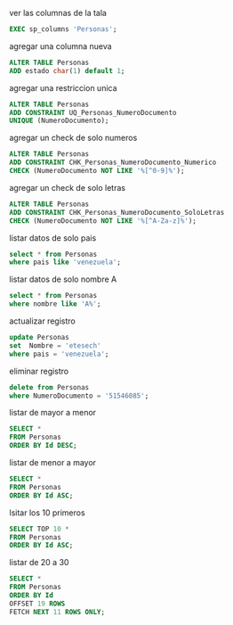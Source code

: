 ver las columnas de la tala
```sql
EXEC sp_columns 'Personas';
```

agregar una columna nueva
```sql
ALTER TABLE Personas
ADD estado char(1) default 1;
```

agregar una restriccion unica
```sql
ALTER TABLE Personas
ADD CONSTRAINT UQ_Personas_NumeroDocumento
UNIQUE (NumeroDocumento);
```

agregar un check de solo numeros
```sql
ALTER TABLE Personas
ADD CONSTRAINT CHK_Personas_NumeroDocumento_Numerico
CHECK (NumeroDocumento NOT LIKE '%[^0-9]%');
```

agregar un check de solo letras
```sql
ALTER TABLE Personas
ADD CONSTRAINT CHK_Personas_NumeroDocumento_SoloLetras
CHECK (NumeroDocumento NOT LIKE '%[^A-Za-z]%');
```

listar datos de solo pais
```sql
select * from Personas
where pais like 'venezuela';
```

listar datos de solo nombre A
```sql
select * from Personas
where nombre like 'A%';
```

actualizar registro
```sql
update Personas
set  Nombre = 'etesech'
where pais = 'venezuela';
```

eliminar registro
```sql
delete from Personas
where NumeroDocumento = '51546085';
```

listar de mayor a menor
```sql
SELECT *
FROM Personas
ORDER BY Id DESC;
```

listar de menor a mayor
```sql
SELECT *
FROM Personas
ORDER BY Id ASC;
```

lsitar los 10 primeros 
```sql
SELECT TOP 10 *
FROM Personas
ORDER BY Id ASC;
```

listar de 20 a 30
```sql
SELECT *
FROM Personas
ORDER BY Id
OFFSET 19 ROWS
FETCH NEXT 11 ROWS ONLY;
```

